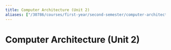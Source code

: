 ```yaml
---
title: Computer Architecture (Unit 2)
aliases: ["/30786/courses/first-year/second-semester/computer-architecture-unit-2"]
---
```


# Computer Architecture (Unit 2)